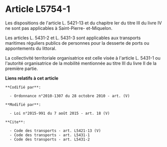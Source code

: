 # Article L5754-1

Les dispositions de l'article L. 5421-13 et du chapitre Ier du titre III du livre IV ne sont pas applicables à Saint-Pierre-
et-Miquelon. 

Les articles L. 5431-2 et L. 5431-3 sont applicables aux transports maritimes réguliers publics de personnes pour la desserte
de ports ou appontements du littoral. 

La collectivité territoriale organisatrice est celle visée à l'article L. 5431-1 ou l'autorité organisatrice de la mobilité
mentionnée au titre III du livre II de la première partie.

**Liens relatifs à cet article**

	**Codifié par**:

	  - Ordonnance n°2010-1307 du 28 octobre 2010 - art. (V)

	**Modifié par**:

	  - Loi n°2015-991 du 7 août 2015 - art. 18 (V)

	**Cite**:

	  - Code des transports - art. L5421-13 (V)
	  - Code des transports - art. L5431-1
	  - Code des transports - art. L5431-2
